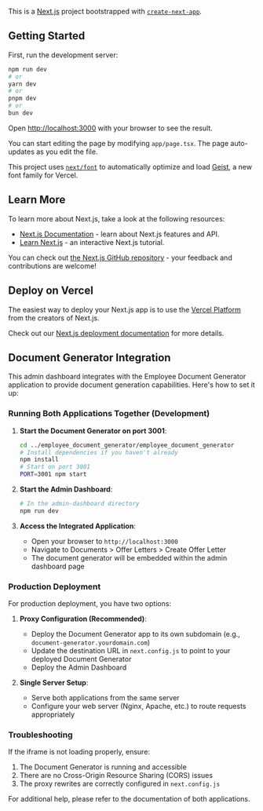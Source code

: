 This is a [Next.js](https://nextjs.org) project bootstrapped with [`create-next-app`](https://nextjs.org/docs/app/api-reference/cli/create-next-app).

## Getting Started

First, run the development server:

```bash
npm run dev
# or
yarn dev
# or
pnpm dev
# or
bun dev
```

Open [http://localhost:3000](http://localhost:3000) with your browser to see the result.

You can start editing the page by modifying `app/page.tsx`. The page auto-updates as you edit the file.

This project uses [`next/font`](https://nextjs.org/docs/app/building-your-application/optimizing/fonts) to automatically optimize and load [Geist](https://vercel.com/font), a new font family for Vercel.

## Learn More

To learn more about Next.js, take a look at the following resources:

- [Next.js Documentation](https://nextjs.org/docs) - learn about Next.js features and API.
- [Learn Next.js](https://nextjs.org/learn) - an interactive Next.js tutorial.

You can check out [the Next.js GitHub repository](https://github.com/vercel/next.js) - your feedback and contributions are welcome!

## Deploy on Vercel

The easiest way to deploy your Next.js app is to use the [Vercel Platform](https://vercel.com/new?utm_medium=default-template&filter=next.js&utm_source=create-next-app&utm_campaign=create-next-app-readme) from the creators of Next.js.

Check out our [Next.js deployment documentation](https://nextjs.org/docs/app/building-your-application/deploying) for more details.

## Document Generator Integration

This admin dashboard integrates with the Employee Document Generator application to provide document generation capabilities. Here's how to set it up:

### Running Both Applications Together (Development)

1. **Start the Document Generator on port 3001**:
   ```bash
   cd ../employee_document_generator/employee_document_generator
   # Install dependencies if you haven't already
   npm install
   # Start on port 3001
   PORT=3001 npm start
   ```

2. **Start the Admin Dashboard**:
   ```bash
   # In the admin-dashboard directory
   npm run dev
   ```

3. **Access the Integrated Application**:
   - Open your browser to `http://localhost:3000`
   - Navigate to Documents > Offer Letters > Create Offer Letter
   - The document generator will be embedded within the admin dashboard page

### Production Deployment

For production deployment, you have two options:

1. **Proxy Configuration (Recommended)**:
   - Deploy the Document Generator app to its own subdomain (e.g., `document-generator.yourdomain.com`)
   - Update the destination URL in `next.config.js` to point to your deployed Document Generator
   - Deploy the Admin Dashboard

2. **Single Server Setup**:
   - Serve both applications from the same server
   - Configure your web server (Nginx, Apache, etc.) to route requests appropriately

### Troubleshooting

If the iframe is not loading properly, ensure:

1. The Document Generator is running and accessible
2. There are no Cross-Origin Resource Sharing (CORS) issues
3. The proxy rewrites are correctly configured in `next.config.js`

For additional help, please refer to the documentation of both applications.
